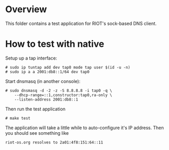 # Overview

This folder contains a test application for RIOT's sock-based DNS client.

# How to test with native

Setup up a tap interface:

    # sudo ip tuntap add dev tap0 mode tap user $(id -u -n)
    # sudo ip a a 2001:db8::1/64 dev tap0

Start dnsmasq (in another console):

    # sudo dnsmasq -d -2 -z -S 8.8.8.8 -i tap0 -q \
        --dhcp-range=::1,constructor:tap0,ra-only \
        --listen-address 2001:db8::1

Then run the test application

    # make test

The application will take a little while to auto-configure it's IP address.
Then you should see something like

    riot-os.org resolves to 2a01:4f8:151:64::11
